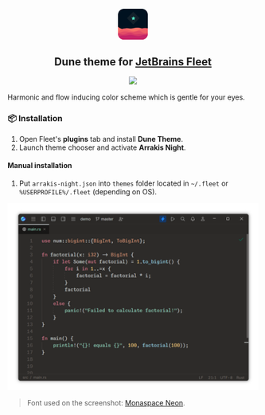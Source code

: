 <p align="center">
    <img src="assets/logo.svg" width="60"/>
</p>

<h2 align="center">
	Dune theme for <a href="https://jetbrains.com/fleet">JetBrains Fleet</a>
</h2>

<p align="center">
    <img src="https://img.shields.io/github/v/release/Anvell/fleet-dune-theme?label=Version&style=flat-square"/>
</p>

Harmonic and flow inducing color scheme which is gentle for your eyes.

### 📦 Installation

1. Open Fleet's **plugins** tab and install **Dune Theme**.
2. Launch theme chooser and activate **Arrakis Night**.

#### Manual installation
1. Put `arrakis-night.json` into `themes` folder located in `~/.fleet` or `%USERPROFILE%/.fleet` (depending on OS).

<img src="assets/screenshot_01.png">

> Font used on the screenshot: [Monaspace Neon](https://monaspace.githubnext.com/).